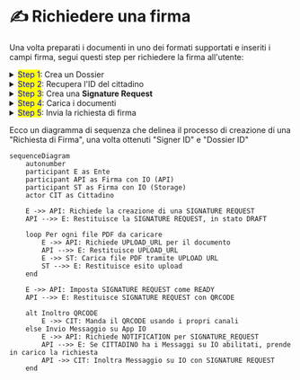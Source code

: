 # ✍ Richiedere una firma

Una volta preparati i documenti in uno dei formati supportati e inseriti i campi firma, segui questi step per richiedere la firma all'utente:

<details>

<summary><mark style="color:blue;">Step 1</mark>: Crea un Dossier</summary>

[Per scoprire come farlo, vai qui ](../creare-il-dossier.md)

</details>

<details>

<summary><mark style="color:blue;">Step 2</mark>: Recupera l'ID del cittadino</summary>

[Per scoprire come farlo, vai qui ](recupero-id-del-cittadino.md)

</details>

<details>

<summary><mark style="color:blue;">Step 3</mark>: Crea una <strong>Signature Request</strong></summary>

[Per scoprire come farlo, vai qui ](creazione-di-una-signature-request.md)

</details>

<details>

<summary><mark style="color:blue;">Step 4</mark>: Carica i documenti</summary>

[Per scoprire come farlo, vai qui ](upload-dei-documenti.md)

</details>

<details>

<summary><mark style="color:blue;">Step 5</mark>: Invia la richiesta di firma </summary>

[Per scoprire come farlo, vai qui](invio-della-richiesta-di-firma/)&#x20;

</details>

Ecco un diagramma di sequenza che delinea il processo di creazione di una "Richiesta di Firma", una volta ottenuti "Signer ID" e "Dossier ID"

```mermaid
sequenceDiagram
    autonumber
    participant E as Ente
    participant API as Firma con IO (API)
    participant ST as Firma con IO (Storage)
    actor CIT as Cittadino

    E ->> API: Richiede la creazione di una SIGNATURE REQUEST
    API -->> E: Restituisce la SIGNATURE REQUEST, in stato DRAFT

    loop Per ogni file PDF da caricare
        E ->> API: Richiede UPLOAD_URL per il documento
        API -->> E: Restituisce UPLOAD_URL
        E ->> ST: Carica file PDF tramite UPLOAD URL
        ST -->> E: Restituisce esito upload
    end

    E ->> API: Imposta SIGNATURE REQUEST come READY
    API -->> E: Restituisce SIGNATURE REQUEST con QRCODE

    alt Inoltro QRCODE 
        E ->> CIT: Manda il QRCODE usando i propri canali
    else Invio Messaggio su App IO 
        E ->> API: Richiede NOTIFICATION per SIGNATURE_REQUEST
        API -->> E: Se CITTADINO ha i Messaggi su IO abilitati, prende in carico la richiesta
        API ->> CIT: Inoltra Messaggio su IO con SIGNATURE REQUEST
    end
```

